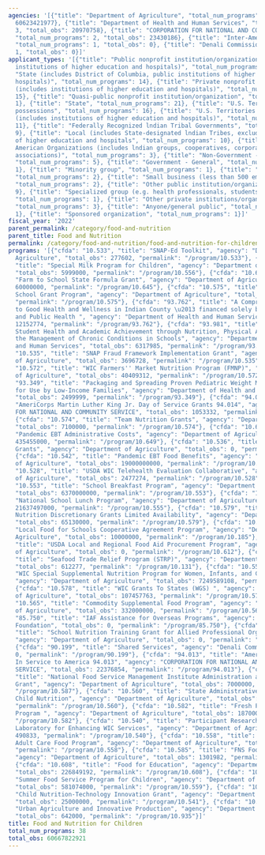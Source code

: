 ```yaml
---
agencies: '[{"title": "Department of Agriculture", "total_num_programs": 31, "total_obs":
  60623421977}, {"title": "Department of Health and Human Services", "total_num_programs":
  3, "total_obs": 20970758}, {"title": "CORPORATION FOR NATIONAL AND COMMUNITY SERVICE",
  "total_num_programs": 2, "total_obs": 23430186}, {"title": "Inter-American Foundation",
  "total_num_programs": 1, "total_obs": 0}, {"title": "Denali Commission", "total_num_programs":
  1, "total_obs": 0}]'
applicant_types: '[{"title": "Public nonprofit institution/organization (includes
  institutions of higher education and hospitals)", "total_num_programs": 15}, {"title":
  "State (includes District of Columbia, public institutions of higher education and
  hospitals)", "total_num_programs": 14}, {"title": "Private nonprofit institution/organization
  (includes institutions of higher education and hospitals)", "total_num_programs":
  15}, {"title": "Quasi-public nonprofit institution/organization", "total_num_programs":
  1}, {"title": "State", "total_num_programs": 21}, {"title": "U.S. Territories and
  possessions", "total_num_programs": 16}, {"title": "U.S. Territories and possessions
  (includes institutions of higher education and hospitals)", "total_num_programs":
  11}, {"title": "Federally Recognized lndian Tribal Governments", "total_num_programs":
  9}, {"title": "Local (includes State-designated lndian Tribes, excludes institutions
  of higher education and hospitals", "total_num_programs": 10}, {"title": "Native
  American Organizations (includes lndian groups, cooperatives, corporations, partnerships,
  associations)", "total_num_programs": 3}, {"title": "Non-Government - General",
  "total_num_programs": 5}, {"title": "Government - General", "total_num_programs":
  1}, {"title": "Minority group", "total_num_programs": 1}, {"title": "Profit organization",
  "total_num_programs": 2}, {"title": "Small business (less than 500 employees)",
  "total_num_programs": 2}, {"title": "Other public institution/organization", "total_num_programs":
  9}, {"title": "Specialized group (e.g. health professionals, students, veterans)",
  "total_num_programs": 1}, {"title": "Other private institutions/organizations",
  "total_num_programs": 3}, {"title": "Anyone/general public", "total_num_programs":
  1}, {"title": "Sponsored organization", "total_num_programs": 1}]'
fiscal_year: '2022'
parent_permalink: /category/food-and-nutrition
parent_title: Food and Nutrition
permalink: /category/food-and-nutrition/food-and-nutrition-for-children
programs: '[{"cfda": "10.533", "title": "SNAP-Ed Toolkit", "agency": "Department of
  Agriculture", "total_obs": 277602, "permalink": "/program/10.533"}, {"cfda": "10.556",
  "title": "Special Milk Program for Children", "agency": "Department of Agriculture",
  "total_obs": 5999000, "permalink": "/program/10.556"}, {"cfda": "10.645", "title":
  "Farm to School State Formula Grant", "agency": "Department of Agriculture", "total_obs":
  60000000, "permalink": "/program/10.645"}, {"cfda": "10.575", "title": "Farm to
  School Grant Program", "agency": "Department of Agriculture", "total_obs": 10000000,
  "permalink": "/program/10.575"}, {"cfda": "93.762", "title": "A Comprehensive Approach
  to Good Health and Wellness in Indian County \u2013 financed solely by Prevention
  and Public Health ", "agency": "Department of Health and Human Services", "total_obs":
  12152774, "permalink": "/program/93.762"}, {"cfda": "93.981", "title": "Improving
  Student Health and Academic Achievement through Nutrition, Physical Activity and
  the Management of Chronic Conditions in Schools", "agency": "Department of Health
  and Human Services", "total_obs": 6317985, "permalink": "/program/93.981"}, {"cfda":
  "10.535", "title": "SNAP Fraud Framework Implementation Grant", "agency": "Department
  of Agriculture", "total_obs": 3696728, "permalink": "/program/10.535"}, {"cfda":
  "10.572", "title": "WIC Farmers'' Market Nutrition Program (FMNP)", "agency": "Department
  of Agriculture", "total_obs": 40409312, "permalink": "/program/10.572"}, {"cfda":
  "93.349", "title": "Packaging and Spreading Proven Pediatric Weight Management Interventions
  for Use by Low-Income Families", "agency": "Department of Health and Human Services",
  "total_obs": 2499999, "permalink": "/program/93.349"}, {"cfda": "94.014", "title":
  "AmeriCorps Martin Luther King Jr. Day of Service Grants 94.014", "agency": "CORPORATION
  FOR NATIONAL AND COMMUNITY SERVICE", "total_obs": 1053332, "permalink": "/program/94.014"},
  {"cfda": "10.574", "title": "Team Nutrition Grants", "agency": "Department of Agriculture",
  "total_obs": 7100000, "permalink": "/program/10.574"}, {"cfda": "10.649", "title":
  "Pandemic EBT Administrative Costs", "agency": "Department of Agriculture", "total_obs":
  435455000, "permalink": "/program/10.649"}, {"cfda": "10.536", "title": "CACFP Training
  Grants", "agency": "Department of Agriculture", "total_obs": 0, "permalink": "/program/10.536"},
  {"cfda": "10.542", "title": "Pandemic EBT Food Benefits", "agency": "Department
  of Agriculture", "total_obs": 19000000000, "permalink": "/program/10.542"}, {"cfda":
  "10.528", "title": "USDA WIC Telehealth Evaluation Collaborative", "agency": "Department
  of Agriculture", "total_obs": 2477274, "permalink": "/program/10.528"}, {"cfda":
  "10.553", "title": "School Breakfast Program", "agency": "Department of Agriculture",
  "total_obs": 6370000000, "permalink": "/program/10.553"}, {"cfda": "10.555", "title":
  "National School Lunch Program", "agency": "Department of Agriculture", "total_obs":
  21637497000, "permalink": "/program/10.555"}, {"cfda": "10.579", "title": "Child
  Nutrition Discretionary Grants Limited Availability", "agency": "Department of Agriculture",
  "total_obs": 65130000, "permalink": "/program/10.579"}, {"cfda": "10.185", "title":
  "Local Food for Schools Cooperative Agreement Program", "agency": "Department of
  Agriculture", "total_obs": 10000000, "permalink": "/program/10.185"}, {"cfda": "10.612",
  "title": "USDA Local and Regional Food Aid Procurement Program", "agency": "Department
  of Agriculture", "total_obs": 0, "permalink": "/program/10.612"}, {"cfda": "10.131",
  "title": "Seafood Trade Relief Program (STRP)", "agency": "Department of Agriculture",
  "total_obs": 612277, "permalink": "/program/10.131"}, {"cfda": "10.557", "title":
  "WIC Special Supplemental Nutrition Program for Women, Infants, and Children ",
  "agency": "Department of Agriculture", "total_obs": 7249589108, "permalink": "/program/10.557"},
  {"cfda": "10.578", "title": "WIC Grants To States (WGS) ", "agency": "Department
  of Agriculture", "total_obs": 107457763, "permalink": "/program/10.578"}, {"cfda":
  "10.565", "title": "Commodity Supplemental Food Program", "agency": "Department
  of Agriculture", "total_obs": 332000000, "permalink": "/program/10.565"}, {"cfda":
  "85.750", "title": "IAF Assistance for Overseas Programs", "agency": "Inter-American
  Foundation", "total_obs": 0, "permalink": "/program/85.750"}, {"cfda": "10.532",
  "title": "School Nutrition Training Grant for Allied Professional Organizations",
  "agency": "Department of Agriculture", "total_obs": 0, "permalink": "/program/10.532"},
  {"cfda": "90.199", "title": "Shared Services", "agency": "Denali Commission", "total_obs":
  0, "permalink": "/program/90.199"}, {"cfda": "94.013", "title": "AmeriCorps Volunteers
  In Service to America 94.013", "agency": "CORPORATION FOR NATIONAL AND COMMUNITY
  SERVICE", "total_obs": 22376854, "permalink": "/program/94.013"}, {"cfda": "10.587",
  "title": "National Food Service Management Institute Administration and Staffing
  Grant", "agency": "Department of Agriculture", "total_obs": 7000000, "permalink":
  "/program/10.587"}, {"cfda": "10.560", "title": "State Administrative Expenses for
  Child Nutrition", "agency": "Department of Agriculture", "total_obs": 324823014,
  "permalink": "/program/10.560"}, {"cfda": "10.582", "title": "Fresh Fruit and Vegetable
  Program ", "agency": "Department of Agriculture", "total_obs": 187000000, "permalink":
  "/program/10.582"}, {"cfda": "10.540", "title": "Participant Research Innovation
  Laboratory for Enhancing WIC Services", "agency": "Department of Agriculture", "total_obs":
  490833, "permalink": "/program/10.540"}, {"cfda": "10.558", "title": "Child and
  Adult Care Food Program", "agency": "Department of Agriculture", "total_obs": 3931539892,
  "permalink": "/program/10.558"}, {"cfda": "10.585", "title": "FNS Food Safety Grants",
  "agency": "Department of Agriculture", "total_obs": 1301982, "permalink": "/program/10.585"},
  {"cfda": "10.608", "title": "Food for Education", "agency": "Department of Agriculture",
  "total_obs": 226849192, "permalink": "/program/10.608"}, {"cfda": "10.559", "title":
  "Summer Food Service Program for Children", "agency": "Department of Agriculture",
  "total_obs": 581074000, "permalink": "/program/10.559"}, {"cfda": "10.541", "title":
  "Child Nutrition-Technology Innovation Grant", "agency": "Department of Agriculture",
  "total_obs": 25000000, "permalink": "/program/10.541"}, {"cfda": "10.935", "title":
  "Urban Agriculture and Innovative Production", "agency": "Department of Agriculture",
  "total_obs": 642000, "permalink": "/program/10.935"}]'
title: Food and Nutrition for Children
total_num_programs: 38
total_obs: 60667822921
---
```

